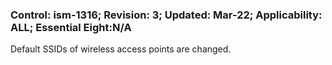 ### Control: ism-1316; Revision: 3; Updated: Mar-22; Applicability: ALL; Essential Eight:N/A
<p>Default SSIDs of wireless access points are changed.</p>